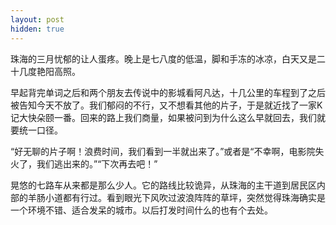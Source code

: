 ```yaml
---
layout: post
hidden: true
---
```

珠海的三月忧郁的让人蛋疼。晚上是七八度的低温，脚和手冻的冰凉，白天又是二十几度艳阳高照。

早起背完单词之后和两个朋友去传说中的影城看阿凡达，十几公里的车程到了之后被告知今天不放了。我们郁闷的不行，又不想看其他的片子，于是就近找了一家K记大快朵颐一番。回来的路上我们商量，如果被问到为什么这么早就回去，我们就要统一口径。

“好无聊的片子啊！浪费时间，我们看到一半就出来了。”或者是“不幸啊，电影院失火了，我们逃出来的。”“下次再去吧！”

晃悠的七路车从来都是那么少人。它的路线比较诡异，从珠海的主干道到居民区内部的羊肠小道都有行过。看到眼光下风吹过波浪阵阵的草坪，突然觉得珠海确实是一个环境不错、适合发呆的城市。以后打发时间什么的也有个去处。